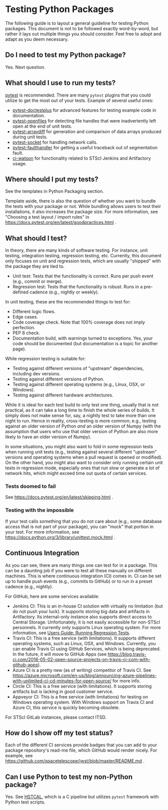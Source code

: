 # Testing Python Packages

The following guide is to layout a general guideline for testing Python
packages. This document is not to be followed exactly word-by-word, but rather
it lays out multiple things you should consider. Feel free to adopt and adapt
as you deem necessary.

## Do I need to test my Python package?

Yes. Next question.

## What should I use to run my tests?

[pytest](https://docs.pytest.org/en/latest/) is recommended.
There are many ``pytest`` plugins that you could utilize to get the most
out of your tests. Example of several useful ones:

* [pytest-doctestplus](https://github.com/astropy/pytest-doctestplus) for
  advanced features for testing example code in documentation.
* [pytest-openfiles](https://github.com/astropy/pytest-openfiles) for
  detecting file handles that were inadvertently left open at the end of
  unit tests.
* [pytest-arraydiff](https://github.com/astrofrog/pytest-arraydiff) for
  generation and comparison of data arrays produced during unit tests.
* [pytest-socket](https://github.com/miketheman/pytest-socket) for handling
  network calls.
* [pytest-faulthandler](https://github.com/pytest-dev/pytest-faulthandler)
  for getting a useful traceback out of segmentation fault.
* [ci-watson](https://github.com/spacetelescope/ci_watson) for functionality
  related to STScI Jenkins and Artifactory usage.

## Where should I put my tests?

See the templates in Python Packaging section.

Template aside, there is also the question of whether you want to bundle the
tests with your package or not. While bundling allows users to test their
installations, it also increases the package size. For more information,
see "Choosing a test layout / import rules" in
https://docs.pytest.org/en/latest/goodpractices.html .

## What should I test?

In theory, there are many kinds of software testing. For instance,
unit testing, integration testing, regression testing, etc. Currently, this
document only focuses on unit and regression tests, which are usually
"shipped" with the package they are tied to.

* Unit test: Tests that the functionality is correct. Runs per push event
  (e.g., commit or merge).
* Regression test: Tests that the functionality is robust. Runs in a
  pre-defined cadence (e.g., nightly or weekly).

In unit testing, these are the recommended things to test for:

* Different logic flows.
* Edge cases.
* Code coverage check. Note that 100% coverage does not imply perfection.
* PEP 8 check.
* Documentation build, with warnings turned to exceptions. Yes, your code
  should be documented (but documentation is a topic for another page).

While regression testing is suitable for:

* Testing against different versions of "upstream" dependencies, including
  dev versions.
* Testing against different versions of Python.
* Testing against different operating systems (e.g., Linux, OSX, or Windows).
* Testing against different hardware architectures.

While it is ideal for each test build to only test one thing, usually that is
not practical, as it can take a long time to finish the whole series of builds.
It simply does not make sense for, say, a nightly test to take more than one
night to run. Hence in reality, cross-testing is more common; e.g., testing
against an older version of Python *and* an older version of Numpy (with
the assumption that users who use that older version of Python are also
more likely to have an older version of Numpy).

In some situations, you might also want to fold in some regression tests
when running unit tests (e.g., testing against several different "upstream"
versions and operating systems when a pull request is opened or modified).
On the other hand, you might also want to consider only running certain
unit tests in regression mode, especially ones that run slow or generate
a lot of network hits, which might exceed time out quota of certain services.

### Tests doomed to fail

See https://docs.pytest.org/en/latest/skipping.html .

### Testing with the impossible

If your test calls something that you do not care about (e.g., some database
access that is not part of your package), you can "mock" that portion in your
test. For more information, see
https://docs.python.org/3/library/unittest.mock.html .

## Continuous Integration

As you can see, there are many things one can test for in a package. This can
be a daunting job if you were to test all these manually on different machines.
This is where continuous integration (CI) comes in. CI can be set up to handle
push events (e.g., commits to GitHub) or to run in a preset cadence
(e.g., nightly).

For GitHub, here are some services available:

* Jenkins CI: This is an in-house CI solution with virtually no limitation
  (but do not push your luck). It supports storing big data and artifacts in
  Artifactory. Its internal-only instance also supports direct access to
  Central Storage. Unfortunately, it is not easily accessible for non-STScI
  personnels. It currently only supports Linux operating system. For more
  information, see
  [Users Guide: Running Regression Tests](https://innerspace.stsci.edu/display/SSR/Users+Guide%3A+Running+Regression+Tests).
* Travis CI: This is a free service (with limitations). It supports different
  operating systems, such as Linux, OSX, and Windows.
  Currently, you can enable Travis CI using GitHub Services, which
  is being deprecated. In the future, it will move to GitHub Apps (see
  https://blog.travis-ci.com/2018-05-02-open-source-projects-on-travis-ci-com-with-github-apps).
* Azure CI is a pretty new (as of writing) competitor of Travis CI. See
  https://azure.microsoft.com/en-us/blog/announcing-azure-pipelines-with-unlimited-ci-cd-minutes-for-open-source/ for more info.
* Circle CI: This is a free service (with limitations). It supports storing
  artifacts but is lacking in good customer service.
* Appveyor CI: This is a free service (with limitations) for testing on Windows
  operating system. With Windows support on Travis CI and Azure CI, this
  service is quickly becoming obsolete.

For STScI GitLab instances, please contact ITSD.

## How do I show off my test status?

Each of the different CI services provide badges that you can add to your
package repository's read-me file, which GitHub would render nicely.
For example, see https://github.com/spacetelescope/jwst/blob/master/README.md .

## Can I use Python to test my non-Python package?

Yes. See [HSTCAL](https://github.com/spacetelescope/hstcal), which is a C
pipeline but utilizes ``pytest`` framework with Python test scripts.
